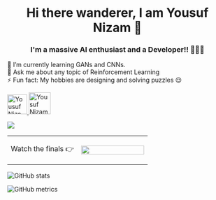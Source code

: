 <h1 align="center">
  Hi there wanderer, I am Yousuf Nizam 👋
</h1>

<h3 align="center">
  I'm a massive AI enthusiast and a Developer!! 👨🏻‍💻
</h3>

<p align="left">
  🌱 I’m currently learning GANs and CNNs. <br>
  💬 Ask me about any topic of Reinforcement Learning <br>
  ⚡ Fun fact: My hobbies are designing and solving puzzles 😌 <br>
</p>

  <a href="https://www.linkedin.com/in/yousufnizam">
    <img alt="Yousuf Nizam - LinkedIn" width="45px" src="https://upload.wikimedia.org/wikipedia/commons/thumb/e/e9/Linkedin_icon.svg/256px-Linkedin_icon.svg.png"/>
  </a>
  <a href="https://twitter.com/yousuf_nzm">
    <img alt="Yousuf Nizam - Twitter" width="50px" src="https://upload.wikimedia.org/wikipedia/sco/9/9f/Twitter_bird_logo_2012.svg"/>
  </a>
  
  ![](https://komarev.com/ghpvc/?username=yousufnzm&color=blueviolet&label=PROFILE+VIEWS&style=plastic)

<table border="0" width="100%" >
  <tr>
    <td width="50%">
      <p>
        Watch the finals 👉 
      </p>
    </td>
    <td width="50%">
      <div align="center">
      <a href="https://www.youtube.com/watch?v=sS0U3j262Uw">
       <img src="short_sneak.gif" width="100%" />
      </a>
    </td>
  </div>
  </tr>
</table>

![GitHub stats](https://github-readme-stats.vercel.app/api?username=yousufnzm&show_icons=true&theme=radical)  

![GitHub metrics](https://metrics.lecoq.io/yousufnzm)
